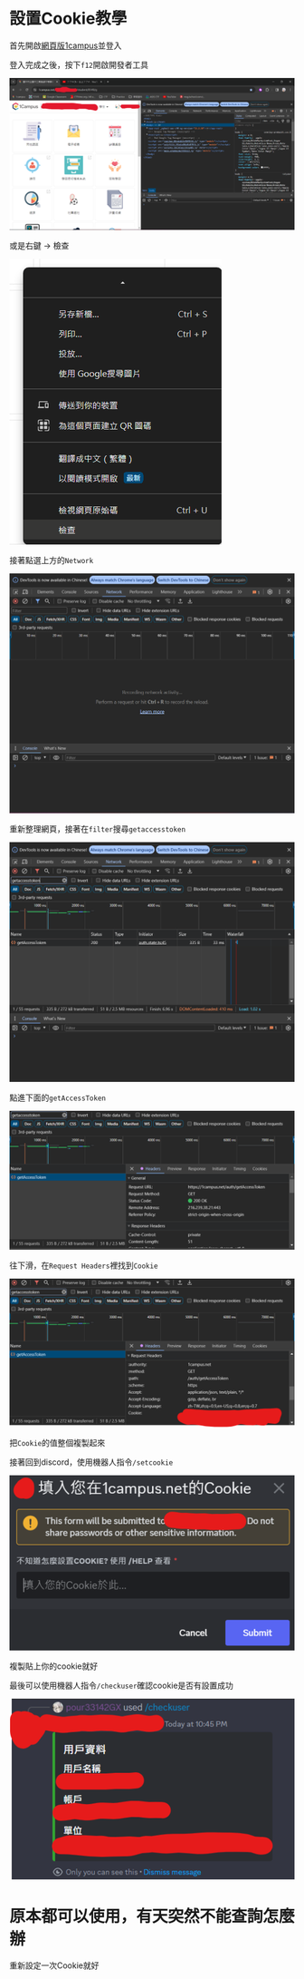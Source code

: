 # 設置Cookie教學

首先開啟[網頁版1campus](https://1campus.net/)並登入

登入完成之後，按下``f12``開啟開發者工具

![devtool](images/dev.png)

或是右鍵 -> 檢查

![right click](images/check.png)

接著點選上方的``Network``

![network](images/network.png)

重新整理網頁，接著在``filter``搜尋``getaccesstoken``

![search access token](images/getaccesstoken.png)

點進下面的``getAccessToken``

![request detail](images/getaccesstoken2.png)

往下滑，在``Request Headers``裡找到``Cookie``

![cookie](images/getaccesstoken3.png)

把``Cookie``的值整個複製起來

接著回到discord，使用機器人指令``/setcookie``

![setcookie](images/cookieset.png)

複製貼上你的cookie就好

最後可以使用機器人指令`/checkuser`確認cookie是否有設置成功

![checkuser](images/checkuser.png)

# 原本都可以使用，有天突然不能查詢怎麼辦

重新設定一次Cookie就好